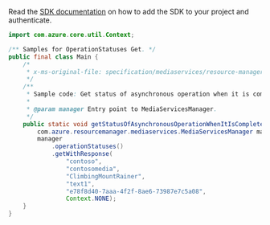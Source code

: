 Read the [SDK documentation](https://github.com/Azure/azure-sdk-for-java/blob/azure-resourcemanager-mediaservices_2.0.0/sdk/mediaservices/azure-resourcemanager-mediaservices/README.md) on how to add the SDK to your project and authenticate.

```java
import com.azure.core.util.Context;

/** Samples for OperationStatuses Get. */
public final class Main {
    /*
     * x-ms-original-file: specification/mediaservices/resource-manager/Microsoft.Media/stable/2021-11-01/examples/asset-tracks-operation-status-by-id-terminal-state.json
     */
    /**
     * Sample code: Get status of asynchronous operation when it is completed.
     *
     * @param manager Entry point to MediaServicesManager.
     */
    public static void getStatusOfAsynchronousOperationWhenItIsCompleted(
        com.azure.resourcemanager.mediaservices.MediaServicesManager manager) {
        manager
            .operationStatuses()
            .getWithResponse(
                "contoso",
                "contosomedia",
                "ClimbingMountRainer",
                "text1",
                "e78f8d40-7aaa-4f2f-8ae6-73987e7c5a08",
                Context.NONE);
    }
}
```
